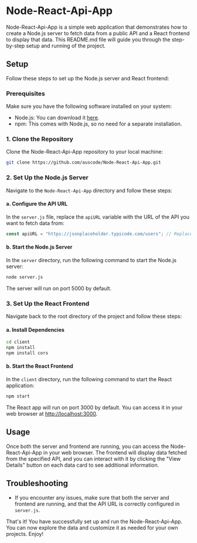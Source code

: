 # Node-React-Api-App

Node-React-Api-App is a simple web application that demonstrates how to create a Node.js server to fetch data from a public API and a React frontend to display that data. This README.md file will guide you through the step-by-step setup and running of the project.

## Setup

Follow these steps to set up the Node.js server and React frontend:

### Prerequisites

Make sure you have the following software installed on your system:

- Node.js: You can download it [here](https://nodejs.org/).
- npm: This comes with Node.js, so no need for a separate installation.

### 1. Clone the Repository

Clone the Node-React-Api-App repository to your local machine:

```bash
git clone https://github.com/auscode/Node-React-Api-App.git
```

### 2. Set Up the Node.js Server

Navigate to the `Node-React-Api-App` directory and follow these steps:

#### a. Configure the API URL

In the `server.js` file, replace the `apiURL` variable with the URL of the API you want to fetch data from:

```javascript
const apiURL = "https://jsonplaceholder.typicode.com/users"; // Replace with your chosen API URL
```

#### b. Start the Node.js Server

In the `server` directory, run the following command to start the Node.js server:

```bash
node server.js
```

The server will run on port 5000 by default.


### 3. Set Up the React Frontend

Navigate back to the root directory of the project and follow these steps:

#### a. Install Dependencies

```bash
cd client
npm install
npm install cors
```

#### b. Start the React Frontend

In the `client` directory, run the following command to start the React application:

```bash
npm start
```

The React app will run on port 3000 by default. You can access it in your web browser at [http://localhost:3000](http://localhost:3000).

## Usage

Once both the server and frontend are running, you can access the Node-React-Api-App in your web browser. The frontend will display data fetched from the specified API, and you can interact with it by clicking the "View Details" button on each data card to see additional information.

## Troubleshooting

- If you encounter any issues, make sure that both the server and frontend are running, and that the API URL is correctly configured in `server.js`.

That's it! You have successfully set up and run the Node-React-Api-App. You can now explore the data and customize it as needed for your own projects. Enjoy!
